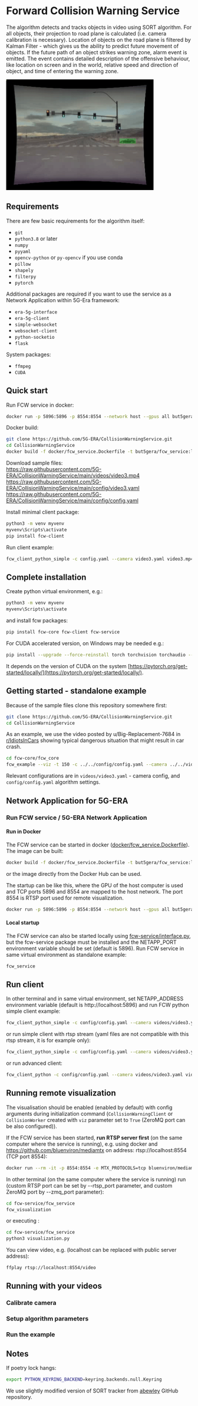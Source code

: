 # Forward Collision Warning Service

The algorithm detects and tracks objects in video using SORT algorithm. For all objects, their projection to road 
plane is calculated (i.e. camera calibration is necessary). Location of objects on the road plane is filtered by 
Kalman Filter - which gives us the ability to predict future movement of objects. If the future path of an object 
strikes warning zone, alarm event is emitted. The event contains detailed description of the offensive behaviour, like 
location on screen and in the world, relative speed and direction of object, and time of entering the warning zone.

![Example](/data/example.gif)

## Requirements

There are few basic requirements for the algorithm itself:
* `git`
* `python3.8` or later
* `numpy`
* `pyyaml`
* `opencv-python` or  `py-opencv` if you use conda
* `pillow`
* `shapely`
* `filterpy`
* `pytorch`

Additional packages are required if you want to use the service as a Network Application within 5G-Era framework:
* `era-5g-interface`
* `era-5g-client`
* `simple-websocket`
* `websocket-client`
* `python-socketio`
* `flask`

System packages:
* `ffmpeg`
* `CUDA`

## Quick start

Run FCW service in docker:
```bash
docker run -p 5896:5896 -p 8554:8554 --network host --gpus all but5gera/fcw_service:latest 
```
Docker build:
```bash
git clone https://github.com/5G-ERA/CollisionWarningService.git
cd CollisionWarningService 
docker build -f docker/fcw_service.Dockerfile -t but5gera/fcw_service:latest .
```
Download sample files:\
https://raw.githubusercontent.com/5G-ERA/CollisionWarningService/main/videos/video3.mp4 \
https://raw.githubusercontent.com/5G-ERA/CollisionWarningService/main/config/video3.yaml \
https://raw.githubusercontent.com/5G-ERA/CollisionWarningService/main/config/config.yaml 

Install minimal client package:
```bash
python3 -m venv myvenv
myvenv\Scripts\activate
pip install fcw-client
```
Run client example:
```bash
fcw_client_python_simple -c config.yaml --camera video3.yaml video3.mp4
```

## Complete installation

Create python virtual environment, e.g.:
```bash
python3 -m venv myvenv
myvenv\Scripts\activate
```
and install fcw packages:
```bash
pip install fcw-core fcw-client fcw-service
```

For CUDA accelerated version, on Windows may be needed e.g.:
```bash
pip install --upgrade --force-reinstall torch torchvision torchaudio --extra-index-url https://download.pytorch.org/whl/cu123
```
It depends on the version of CUDA on the system [https://pytorch.org/get-started/locally/](https://pytorch.org/get-started/locally/).

## Getting started - standalone example

Because of the sample files clone this repository somewhere first:

```bash
git clone https://github.com/5G-ERA/CollisionWarningService.git
cd CollisionWarningService
```

As an example, we use the video posted by u/Big-Replacement-7684 in 
[r/IdiotsInCars](https://www.reddit.com/r/IdiotsInCars/comments/10vfg5d/if_you_arent_going_to_yield_to_oncoming_traffic) 
showing typical dangerous situation that might result in car crash.

```bash
cd fcw-core/fcw_core
fcw_example --viz -t 150 -c ../../config/config.yaml --camera ../../videos/video3.yaml ../../videos/video3.mp4
```
Relevant configurations are in `videos/video3.yaml` - camera config, and `config/config.yaml` algorithm settings.

## Network Application for 5G-ERA

### Run FCW service / 5G-ERA Network Application

#### Run in Docker

The FCW service can be started in docker ([docker/fcw_service.Dockerfile](docker/fcw_service.Dockerfile)).
The image can be built:
```bash
docker build -f docker/fcw_service.Dockerfile -t but5gera/fcw_service:latest . 
```
or the image directly from the Docker Hub can be used.
 
The startup can be like this, where the GPU of the host computer is used and 
TCP ports 5896 and 8554 are mapped to the host network.
The port 8554 is RTSP port used for remote visualization.

```bash
docker run -p 5896:5896 -p 8554:8554 --network host --gpus all but5gera/fcw_service:latest 
```

#### Local startup

The FCW service can also be started locally using [fcw-service/interface.py](fcw-service/fcw_service/interface.py), 
but the fcw-service package must be installed and the NETAPP_PORT environment 
variable should be set (default is 5896).
Run FCW service in same virtual environment as standalone example:

```bash
fcw_service
```

## Run client

In other terminal and in same virtual environment, set NETAPP_ADDRESS environment 
variable (default is http://localhost:5896) and run FCW python simple client example:

```bash
fcw_client_python_simple -c config/config.yaml --camera videos/video3.yaml videos/video3.mp4
```

or run simple client with rtsp stream (yaml files are not compatible with this rtsp stream, it is for example only):

```bash
fcw_client_python_simple -c config/config.yaml --camera videos/video3.yaml rtsp://root:upgm_c4m3r4@upgm-ipkam5.fit.vutbr.cz/axis-media/media.amp
```

or run advanced client:

```bash
fcw_client_python -c config/config.yaml --camera videos/video3.yaml videos/video3.mp4
```

## Running remote visualization

The visualisation should be enabled (enabled by default) with config arguments during initialization command 
(`CollisionWarningClient` or `CollisionWorker` created with `viz` parameter set to `True` (ZeroMQ port can be also 
configured)).

If the FCW service has been started, **run RTSP server first** (on the same computer where the service is running), 
e.g. using docker and https://github.com/bluenviron/mediamtx on address: rtsp://localhost:8554 (TCP port 8554):

```bash
docker run --rm -it -p 8554:8554 -e MTX_PROTOCOLS=tcp bluenviron/mediamtx:latest-ffmpeg
```

In other terminal (on the same computer where the service is running) run 
(custom RTSP port can be set by --rtsp_port parameter, and custom ZeroMQ port by --zmq_port parameter):

```bash
cd fcw-service/fcw_service
fcw_visualization
```

or executing :
```bash
cd fcw-service/fcw_service
python3 visualization.py
```

You can view video, e.g. (localhost can be replaced with public server address):

```bash
ffplay rtsp://localhost:8554/video
```

## Running with your videos

### Calibrate camera

### Setup algorithm parameters

### Run the example

## Notes

If poetry lock hangs:
```bash
export PYTHON_KEYRING_BACKEND=keyring.backends.null.Keyring
```

We use slightly modified version of SORT tracker from [abewley](https://github.com/abewley/sort) GitHub repository.

